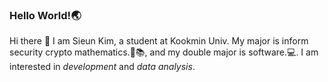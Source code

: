 ### Hello World!:earth_asia:

<!--
**se0983/se0983** is a ✨ _special_ ✨ repository because its `README.md` (this file) appears on your GitHub profile.
-->
Hi there 👋 I am Sieun Kim, a student at Kookmin Univ.
My major is inform security crypto mathematics.:closed_lock_with_key::books:, and my double major is software.:computer:.
I am interested in *development* and *data analysis*.

<!--
- 🔭 I’m currently working on ...
- 🌱 I’m currently learning ...
- 👯 I’m looking to collaborate on ...
- 🤔 I’m looking for help with ...
- 💬 Ask me about ...
- 📫 How to reach me: ...
- 😄 Pronouns: ...
- ⚡ Fun fact: ...
-->
